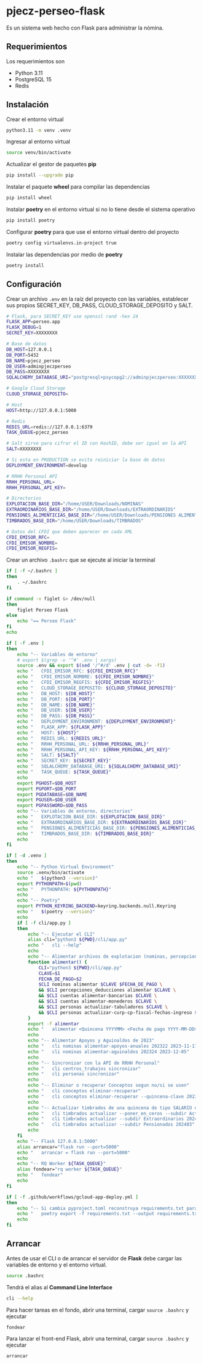 # pjecz-perseo-flask

Es un sistema web hecho con Flask para administrar la nómina.

## Requerimientos

Los requerimientos son

- Python 3.11
- PostgreSQL 15
- Redis

## Instalación

Crear el entorno virtual

```bash
python3.11 -m venv .venv
```

Ingresar al entorno virtual

```bash
source venv/bin/activate
```

Actualizar el gestor de paquetes **pip**

```bash
pip install --upgrade pip
```

Instalar el paquete **wheel** para compilar las dependencias

```bash
pip install wheel
```

Instalar **poetry** en el entorno virtual si no lo tiene desde el sistema operativo

```bash
pip install poetry
```

Configurar **poetry** para que use el entorno virtual dentro del proyecto

```bash
poetry config virtualenvs.in-project true
```

Instalar las dependencias por medio de **poetry**

```bash
poetry install
```

## Configuración

Crear un archivo `.env` en la raíz del proyecto con las variables, establecer sus propios SECRET_KEY, DB_PASS, CLOUD_STORAGE_DEPOSITO y SALT.

```bash
# Flask, para SECRET_KEY use openssl rand -hex 24
FLASK_APP=perseo.app
FLASK_DEBUG=1
SECRET_KEY=XXXXXXXX

# Base de datos
DB_HOST=127.0.0.1
DB_PORT=5432
DB_NAME=pjecz_perseo
DB_USER=adminpjeczperseo
DB_PASS=XXXXXXXX
SQLALCHEMY_DATABASE_URI="postgresql+psycopg2://adminpjeczperseo:XXXXXXXX@127.0.0.1:5432/pjecz_perseo"

# Google Cloud Storage
CLOUD_STORAGE_DEPOSITO=

# Host
HOST=http://127.0.0.1:5000

# Redis
REDIS_URL=redis://127.0.0.1:6379
TASK_QUEUE=pjecz_perseo

# Salt sirve para cifrar el ID con HashID, debe ser igual en la API
SALT=XXXXXXXX

# Si esta en PRODUCTION se evita reiniciar la base de datos
DEPLOYMENT_ENVIRONMENT=develop

# RRHH Personal API
RRHH_PERSONAL_URL=
RRHH_PERSONAL_API_KEY=

# Directorios
EXPLOTACION_BASE_DIR="/home/USER/Downloads/NOMINAS"
EXTRAORDINARIOS_BASE_DIR="/home/USER/Downloads/EXTRAORDINARIOS"
PENSIONES_ALIMENTICIAS_BASE_DIR="/home/USER/Downloads/PENSIONES ALIMENTICIAS"
TIMBRADOS_BASE_DIR="/home/USER/Downloads/TIMBRADOS"

# Datos del CFDI que deben aparecer en cada XML
CFDI_EMISOR_RFC=
CFDI_EMISOR_NOMBRE=
CFDI_EMISOR_REGFIS=
```

Crear un archivo `.bashrc` que se ejecute al iniciar la terminal

```bash
if [ -f ~/.bashrc ]
then
    . ~/.bashrc
fi

if command -v figlet &> /dev/null
then
    figlet Perseo Flask
else
    echo "== Perseo Flask"
fi
echo

if [ -f .env ]
then
    echo "-- Variables de entorno"
    # export $(grep -v '^#' .env | xargs)
    source .env && export $(sed '/^#/d' .env | cut -d= -f1)
    echo "   CFDI_EMISOR_RFC: ${CFDI_EMISOR_RFC}"
    echo "   CFDI_EMISOR_NOMBRE: ${CFDI_EMISOR_NOMBRE}"
    echo "   CFDI_EMISOR_REGFIS: ${CFDI_EMISOR_REGFIS}"
    echo "   CLOUD_STORAGE_DEPOSITO: ${CLOUD_STORAGE_DEPOSITO}"
    echo "   DB_HOST: ${DB_HOST}"
    echo "   DB_PORT: ${DB_PORT}"
    echo "   DB_NAME: ${DB_NAME}"
    echo "   DB_USER: ${DB_USER}"
    echo "   DB_PASS: ${DB_PASS}"
    echo "   DEPLOYMENT_ENVIRONMENT: ${DEPLOYMENT_ENVIRONMENT}"
    echo "   FLASK_APP: ${FLASK_APP}"
    echo "   HOST: ${HOST}"
    echo "   REDIS_URL: ${REDIS_URL}"
    echo "   RRHH_PERSONAL_URL: ${RRHH_PERSONAL_URL}"
    echo "   RRHH_PERSONAL_API_KEY: ${RRHH_PERSONAL_API_KEY}"
    echo "   SALT: ${SALT}"
    echo "   SECRET_KEY: ${SECRET_KEY}"
    echo "   SQLALCHEMY_DATABASE_URI: ${SQLALCHEMY_DATABASE_URI}"
    echo "   TASK_QUEUE: ${TASK_QUEUE}"
    echo
    export PGHOST=$DB_HOST
    export PGPORT=$DB_PORT
    export PGDATABASE=$DB_NAME
    export PGUSER=$DB_USER
    export PGPASSWORD=$DB_PASS
    echo "-- Variables de entorno, directorios"
    echo "   EXPLOTACION_BASE_DIR: ${EXPLOTACION_BASE_DIR}"
    echo "   EXTRAORDINARIOS_BASE_DIR: ${EXTRAORDINARIOS_BASE_DIR}"
    echo "   PENSIONES_ALIMENTICIAS_BASE_DIR: ${PENSIONES_ALIMENTICIAS_BASE_DIR}"
    echo "   TIMBRADOS_BASE_DIR: ${TIMBRADOS_BASE_DIR}"
    echo
fi

if [ -d .venv ]
then
    echo "-- Python Virtual Environment"
    source .venv/bin/activate
    echo "   $(python3 --version)"
    export PYTHONPATH=$(pwd)
    echo "   PYTHONPATH: ${PYTHONPATH}"
    echo
    echo "-- Poetry"
    export PYTHON_KEYRING_BACKEND=keyring.backends.null.Keyring
    echo "   $(poetry --version)"
    echo
    if [ -f cli/app.py ]
    then
        echo "-- Ejecutar el CLI"
        alias cli="python3 ${PWD}/cli/app.py"
        echo "   cli --help"
        echo
        echo "-- Alimentar archivos de explotacion (nominas, percepciones_deducciones, cuentas, tabuladores)"
        function alimentar() {
            CLI="python3 ${PWD}/cli/app.py"
            CLAVE=$1
            FECHA_DE_PAGO=$2
            $CLI nominas alimentar $CLAVE $FECHA_DE_PAGO \
            && $CLI percepciones_deducciones alimentar $CLAVE \
            && $CLI cuentas alimentar-bancarias $CLAVE \
            && $CLI cuentas alimentar-monederos $CLAVE \
            && $CLI personas actualizar-tabuladores $CLAVE \
            && $CLI personas actualizar-curp-cp-fiscal-fechas-ingreso $CLAVE
        }
        export -f alimentar
        echo "   alimentar <Quincena YYYYMM> <Fecha de pago YYYY-MM-DD>"
        echo
        echo "-- Alimentar Apoyos y Aguinaldos de 2023"
        echo "   cli nominas alimentar-apoyos-anuales 202322 2023-11-17"
        echo "   cli nominas alimentar-aguinaldos 202324 2023-12-05"
        echo
        echo "-- Sincronizar con la API de RRHH Personal"
        echo "   cli centros_trabajos sincronizar"
        echo "   cli personas sincronizar"
        echo
        echo "-- Eliminar o recuperar Conceptos segun no/si se usen"
        echo "   cli conceptos eliminar-recuperar"
        echo "   cli conceptos eliminar-recuperar --quincena-clave 202320"
        echo
        echo "-- Actualizar timbrados de una quincena de tipo SALARIO de la quincena 202403"
        echo "   cli timbrados actualizar --poner_en_ceros --subdir Activos 202403"
        echo "   cli timbrados actualizar --subdir Extraordinarios 202403"
        echo "   cli timbrados actualizar --subdir Pensionados 202403"
        echo
    fi
    echo "-- Flask 127.0.0.1:5000"
    alias arrancar="flask run --port=5000"
    echo "   arrancar = flask run --port=5000"
    echo
    echo "-- RQ Worker ${TASK_QUEUE}"
    alias fondear="rq worker ${TASK_QUEUE}"
    echo "   fondear"
    echo
fi

if [ -f .github/workflows/gcloud-app-deploy.yml ]
then
    echo "-- Si cambia pyproject.toml reconstruya requirements.txt para el deploy en GCP via GitHub Actions"
    echo "   poetry export -f requirements.txt --output requirements.txt --without-hashes"
    echo
fi
```

## Arrancar

Antes de usar el CLI o de arrancar el servidor de **Flask** debe cargar las variables de entorno y el entorno virtual.

```bash
source .bashrc
```

Tendrá el alias al **Command Line Interface**

```bash
cli --help
```

Para hacer tareas en el fondo, abrir una terminal, cargar `source .bashrc` y ejecutar

```bash
fondear
```

Para lanzar el front-end Flask, abrir una terminal, cargar `source .bashrc` y ejecutar

```bash
arrancar
```
